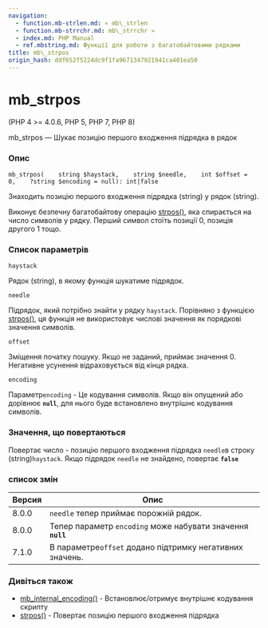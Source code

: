 ```yaml
---
navigation:
  - function.mb-strlen.md: « mb\_strlen
  - function.mb-strrchr.md: mb\_strrchr »
  - index.md: PHP Manual
  - ref.mbstring.md: Функції для роботи з багатобайтовими рядками
title: mb\_strpos
origin_hash: ddf652f5224dc9f1fa9671347921941ca401ea50
---
```

# mb\_strpos

(PHP 4 >= 4.0.6, PHP 5, PHP 7, PHP 8)

mb\_strpos — Шукає позицію першого входження підрядка в рядок

### Опис

```methodsynopsis
mb_strpos(    string $haystack,    string $needle,    int $offset = 0,    ?string $encoding = null): int|false
```

Знаходить позицію першого входження підрядка (string) у рядок (string).

Виконує безпечну багатобайтову операцію [strpos()](function.strpos.md), яка спирається на число символів у рядку. Перший символ стоїть позиції 0, позиція другого 1 тощо.

### Список параметрів

`haystack`

Рядок (string), в якому функція шукатиме підрядок.

`needle`

Підрядок, який потрібно знайти у рядку `haystack`. Порівняно з функцією [strpos()](function.strpos.md), ця функція не використовує числові значення як порядкові значення символів.

`offset`

Зміщення початку пошуку. Якщо не заданий, приймає значення 0. Негативне усунення відраховується від кінця рядка.

`encoding`

Параметр`encoding` - Це кодування символів. Якщо він опущений або дорівнює **`null`**, для нього буде встановлено внутрішнє кодування символів.

### Значення, що повертаються

Повертає число - позицію першого входження підрядка `needle`в строку (string)`haystack`. Якщо підрядок `needle` не знайдено, повертає **`false`**

### список змін

| Версия | Опис |
| --- | --- |
| 8.0.0 | `needle` тепер приймає порожній рядок. |
| 8.0.0 | Тепер параметр `encoding` може набувати значення **`null`** |
| 7.1.0 | В параметре`offset` додано підтримку негативних значень. |

### Дивіться також

-   [mb\_internal\_encoding()](function.mb-internal-encoding.md) \- Встановлює/отримує внутрішнє кодування скрипту
-   [strpos()](function.strpos.md) \- Повертає позицію першого входження підрядка
